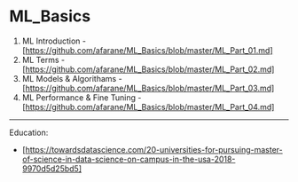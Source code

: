 # ML_Basics

01. ML Introduction - [https://github.com/afarane/ML_Basics/blob/master/ML_Part_01.md]
02. ML Terms - [https://github.com/afarane/ML_Basics/blob/master/ML_Part_02.md]
03. ML Models & Algorithams - [https://github.com/afarane/ML_Basics/blob/master/ML_Part_03.md]
04. ML Performance & Fine Tuning - [https://github.com/afarane/ML_Basics/blob/master/ML_Part_04.md]

--------------

Education:

- [https://towardsdatascience.com/20-universities-for-pursuing-master-of-science-in-data-science-on-campus-in-the-usa-2018-9970d5d25bd5]
